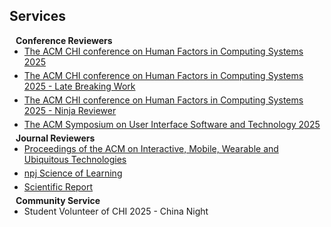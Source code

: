 ## Services

<h4 style="margin:0 10px 0;">Conference Reviewers</h4>

<ul style="margin:0 0 5px;">
  <li><a href="https://chi2025.acm.org/"><autocolor>The ACM CHI conference on Human Factors in Computing Systems 2025</autocolor></a></li>
</ul>

<ul style="margin:0 0 5px;">
  <li><a href="https://chi2025.acm.org/"><autocolor>The ACM CHI conference on Human Factors in Computing Systems 2025 - Late Breaking Work</autocolor></a></li>
</ul>

<ul style="margin:0 0 5px;">
  <li><a href="https://chi2025.acm.org/"><autocolor>The ACM CHI conference on Human Factors in Computing Systems 2025 - Ninja Reviewer</autocolor></a></li>
</ul>

<ul style="margin:0 0 5px;">
  <li><a href="https://uist.acm.org/2025/"><autocolor>The ACM Symposium on User Interface Software and Technology 2025</autocolor></a></li>
</ul>

<h4 style="margin:0 10px 0;">Journal Reviewers</h4>

<ul style="margin:0 0 5px;">
  <li><a href="https://dl.acm.org/journal/imwut"><autocolor>Proceedings of the ACM on Interactive, Mobile, Wearable and Ubiquitous Technologies</autocolor></a></li>
</ul>

<ul style="margin:0 0 5px;">
  <li><a href="https://www.nature.com/npjscilearn/"><autocolor>npj Science of Learning</autocolor></a></li>
</ul>

<ul style="margin:0 0 5px;">
  <li><a href="https://www.nature.com/srep/"><autocolor>Scientific Report</autocolor></a></li>
</ul>

<h4 style="margin:0 10px 0;">Community Service</h4>

<ul style="margin:0 0 5px;">
  <li><a"><autocolor>Student Volunteer of CHI 2025 - China Night</autocolor></a></li>
</ul>




